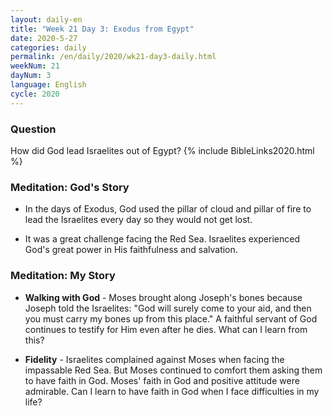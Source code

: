 ```yaml
---
layout: daily-en
title: "Week 21 Day 3: Exodus from Egypt"
date: 2020-5-27 
categories: daily
permalink: /en/daily/2020/wk21-day3-daily.html
weekNum: 21
dayNum: 3
language: English
cycle: 2020
---
```

### Question     
How did God lead Israelites out of Egypt?
{% include BibleLinks2020.html %} 

### Meditation: God's Story   
+ In the days of Exodus, God used the pillar of cloud and pillar of fire to lead the Israelites every day so they would not get lost. 

+ It was a great challenge facing the Red Sea. Israelites experienced God's great power in His faithfulness and salvation. 

### Meditation: My Story   
+ **Walking with God** - Moses brought along Joseph's bones because Joseph told the Israelites: "God will surely come to your aid, and then you must carry my bones up from this place." A faithful servant of God continues to testify for Him even after he dies. What can I learn from this? 

+ **Fidelity** - Israelites complained against Moses when facing the impassable Red Sea. But Moses continued to comfort them asking them to have faith in God. Moses' faith in God and positive attitude were admirable. Can I learn to have faith in God when I face difficulties in my life? 
